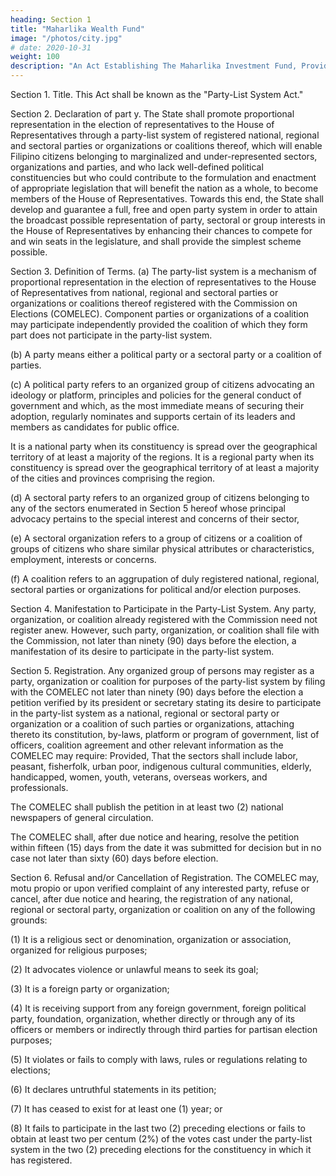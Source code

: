 ```yaml
---
heading: Section 1
title: "Maharlika Wealth Fund"
image: "/photos/city.jpg"
# date: 2020-10-31
weight: 100
description: "An Act Establishing The Maharlika Investment Fund, Providing For The Management, Investment, And Use Of The Proceeds Of The fund, Appropriating Funds Thereof And For Other Purposes"
---
```




Section 1. Title. This Act shall be known as the "Party-List System Act."

Section 2. Declaration of part y. The State shall promote proportional representation in the election of representatives to the House of Representatives through a party-list system of registered national, regional and sectoral parties or organizations or coalitions thereof, which will enable Filipino citizens belonging to marginalized and under-represented sectors, organizations and parties, and who lack well-defined political constituencies but who could contribute to the formulation and enactment of appropriate legislation that will benefit the nation as a whole, to become members of the House of Representatives. Towards this end, the State shall develop and guarantee a full, free and open party system in order to attain the broadcast possible representation of party, sectoral or group interests in the House of Representatives by enhancing their chances to compete for and win seats in the legislature, and shall provide the simplest scheme possible.

Section 3. Definition of Terms. (a) The party-list system is a mechanism of proportional representation in the election of representatives to the House of Representatives from national, regional and sectoral parties or organizations or coalitions thereof registered with the Commission on Elections (COMELEC). Component parties or organizations of a coalition may participate independently provided the coalition of which they form part does not participate in the party-list system.

(b) A party means either a political party or a sectoral party or a coalition of parties.

(c) A political party refers to an organized group of citizens advocating an ideology or platform, principles and policies for the general conduct of government and which, as the most immediate means of securing their adoption, regularly nominates and supports certain of its leaders and members as candidates for public office.

It is a national party when its constituency is spread over the geographical territory of at least a majority of the regions. It is a regional party when its constituency is spread over the geographical territory of at least a majority of the cities and provinces comprising the region.

(d) A sectoral party refers to an organized group of citizens belonging to any of the sectors enumerated in Section 5 hereof whose principal advocacy pertains to the special interest and concerns of their sector,

(e) A sectoral organization refers to a group of citizens or a coalition of groups of citizens who share similar physical attributes or characteristics, employment, interests or concerns.

(f) A coalition refers to an aggrupation of duly registered national, regional, sectoral parties or organizations for political and/or election purposes.

Section 4. Manifestation to Participate in the Party-List System. Any party, organization, or coalition already registered with the Commission need not register anew. However, such party, organization, or coalition shall file with the Commission, not later than ninety (90) days before the election, a manifestation of its desire to participate in the party-list system.

Section 5. Registration. Any organized group of persons may register as a party, organization or coalition for purposes of the party-list system by filing with the COMELEC not later than ninety (90) days before the election a petition verified by its president or secretary stating its desire to participate in the party-list system as a national, regional or sectoral party or organization or a coalition of such parties or organizations, attaching thereto its constitution, by-laws, platform or program of government, list of officers, coalition agreement and other relevant information as the COMELEC may require: Provided, That the sectors shall include labor, peasant, fisherfolk, urban poor, indigenous cultural communities, elderly, handicapped, women, youth, veterans, overseas workers, and professionals.

The COMELEC shall publish the petition in at least two (2) national newspapers of general circulation.

The COMELEC shall, after due notice and hearing, resolve the petition within fifteen (15) days from the date it was submitted for decision but in no case not later than sixty (60) days before election.

Section 6. Refusal and/or Cancellation of Registration. The COMELEC may, motu propio or upon verified complaint of any interested party, refuse or cancel, after due notice and hearing, the registration of any national, regional or sectoral party, organization or coalition on any of the following grounds:

(1) It is a religious sect or denomination, organization or association, organized for religious purposes;

(2) It advocates violence or unlawful means to seek its goal;

(3) It is a foreign party or organization;

(4) It is receiving support from any foreign government, foreign political party, foundation, organization, whether directly or through any of its officers or members or indirectly through third parties for partisan election purposes;

(5) It violates or fails to comply with laws, rules or regulations relating to elections;

(6) It declares untruthful statements in its petition;

(7) It has ceased to exist for at least one (1) year; or

(8) It fails to participate in the last two (2) preceding elections or fails to obtain at least two per centum (2%) of the votes cast under the party-list system in the two (2) preceding elections for the constituency in which it has registered.
